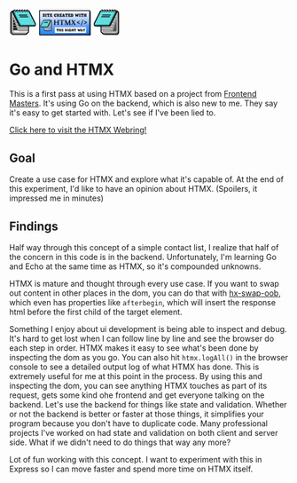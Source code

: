 <img src="assets/images/createdwith.jpeg" alt="Created with HTMX" width="200">

# Go and HTMX

This is a first pass at using HTMX based on a project from
[Frontend Masters](https://github.com/ThePrimeagen/fem-htmx-proj). It's using Go on the
backend, which is also new to me. They say it's easy to get started with. Let's see if
I've been lied to.

[Click here to visit the HTMX Webring!](https://htmx.org/webring/#)

## Goal

Create a use case for HTMX and explore what it's capable of. At the end of this experiment,
I'd like to have an opinion about HTMX. (Spoilers, it impressed me in minutes)

## Findings

Half way through this concept of a simple contact list, I realize that half of the concern in
this code is in the backend. Unfortunately, I'm learning Go and Echo at the same time as HTMX,
so it's compounded unknowns.

HTMX is mature and thought through every use case. If you want to swap out content in other
places in the dom, you can do that with [hx-swap-oob](https://htmx.org/attributes/hx-swap-oob/),
which even has properties like `afterbegin`, which will insert the response html before the
first child of the target element.

Something I enjoy about ui development is being able to inspect and debug. It's hard to get lost
when I can follow line by line and see the browser do each step in order. HTMX makes it easy to
see what's been done by inspecting the dom as you go. You can also hit `htmx.logAll()` in the
browser console to see a detailed output log of what HTMX has done. This is extremely useful
for me at this point in the process. By using this and inspecting the dom, you can see anything
HTMX touches as part of its request, gets some kind ohe frontend and get everyone talking on the backend. Let's use the backend for things
like state and validation. Whether or not the backend is better or faster at those things, it
simplifies your program because you don't have to duplicate code. Many professional projects I've
worked on had state and validation on both client and server side. What if we didn't need to do
things that way any more?

Lot of fun working with this concept. I want to experiment with this in Express so I can move
faster and spend more time on HTMX itself.
